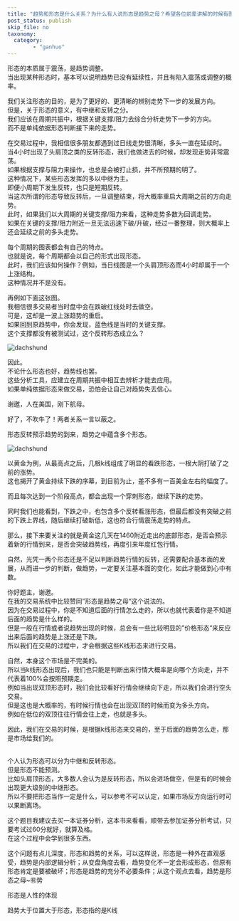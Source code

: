 ```yaml
---
title: "趋势和形态是什么关系？为什么有人说形态是趋势之母？希望各位前辈讲解的时候有图解，谢谢！?"
post_status: publish
skip_file: no
taxonomy:
  category:
        - "ganhuo"
---
```


形态的本质属于震荡，是趋势调整。  
当出现某种形态时，基本可以说明趋势已没有延续性，并且有陷入震荡或调整的概率。

我们关注形态的目的，是为了更好的、更清晰的辨别走势下一步的发展方向。  
但是，关于形态的意义，有中继和反转之分。  
我们应该在周期共振中，根据关键支撑/阻力去综合分析走势下一步的方向。  
而不是单纯依据形态判断接下来的走势。

在交易过程中，我相信很多朋友都遇到过日线走势很清晰，多头一直在延续时。  
当4小时出现了头肩顶之类的反转形态，我们也做进去的时候，却发现走势非常震荡。  
如果根据支撑与阻力来操作，也总是会被打止损，并不所预期的明了。  
这种情况下，某些形态发挥的多以中继为主。  
即便小周期下发生反转，也只是短期反转。  
当这次所谓的形态导致反转后，一旦调整结束，将大概率重启大周期之前的方向走势。  
此时，如果我们以大周期的关键支撑/阻力来看，这种走势多数为回调走势。  
如果在关键的支撑/阻力附近一旦无法迅速下破/升破，经过一番整理，则大概率上还会延续之前的多头走势。

每个周期的图表都会有自己的特点。  
也就是说，每个周期都会以自己的形式出现形态。  
此时，我们应该如何操作？例如，当日线图是一个头肩顶形态而4小时却属于一个上涨结构。  
这种情况并不是没有。

再例如下面这张图。  
我相信很多交易者当时盘中会在跌破红线处时去做空。  
可是，这却是一波上涨趋势的重启。  
如果回到原趋势中，你会发现，蓝色线是当时的关键支撑。  
这个支撑都没有被测试过，这个反转形态成立么？

![dachshund](https://cdn.fendou.la/funstoutiao/2020/11/185953145.jpg)

因此。  
不论什么形态也好，趋势线也罢。  
这些分析工具，应建立在周期共振中相互去辨析才能去应用。  
如果单纯依据形态来做交易，恐怕会让自己对趋势失去信心。

谢邀，人在美国，刚下航母。

好了，不吹牛了！两者关系一言以蔽之。

形态反转预示趋势的到来，趋势之中蕴含多个形态。

![dachshund](https://cdn.fendou.la/funstoutiao/2020/11/190307817.jpg)

以黄金为例，从最高点之后，几根k线组成了明显的看跌形态，一根大阴打破了之前的涨势。  
这也揭开了黄金持续下跌的序幕，到目前为止，差不多有一百美金左右的幅度了。

而且每次达到一个阶段高点，都会出现一个穿刺形态，继续下跌的走势。

同时我们也能看到，下跌之中，也包含多个反转看涨形态，但最后都没有突破之前的下跌上界线，随后继续打破新低，这也符合行情震荡走势的特点。

那么，接下来要关注的就是黄金这几天在1460附近走出的底部形态，是否会预示着新的行情到来，是否会突破趋势线，再度引来年度红包行情。

自然，光凭一两个形态还是不足以判断趋势行情的反转，还需要配合基本面的发展，从而进一步的判断，做趋势，一定要关注基本面的变化，如此才能做到心中有数。

你好题主，谢邀。  
在我的交易系统中比较赞同”形态是趋势之母“这个说法的。  
因为在交易过程中，你是不知道后面的行情怎么走的，所以也就代表着你是不知道后面的趋势是什么样的。  
但是一般在行情或者说趋势出现的时候，总会有一些比较明显的”价格形态“来反应出来后面的趋势是上涨还是下跌。  
所以我们在交易的过程中，才会根据这些K线形态来进行交易。

自然，本身这个市场是不完美的。  
所以当k线形态出现后，我们也只能是判断出来行情大概率是向哪个方向走，并不代表着100%会按照预期走。  
例如当出现双顶形态时，我们会比较看好行情会继续向下走，所以我们会进行空头交易。  
但是这也是大概率的，有时候行情也会在出现双顶的时候而变为多头方向。  
​例如在低位的双顶往往行情会往上走，也就是多头。

因此，我们在交易的时候，是根据k线形态来交易的，至于后面的趋势怎么走，那是市场给我们的。  
​

个人认为形态可以分为中继和反转形态。  
但是形态不能预测。  
比如头肩顶形态，大多数人会认为是反转形态，所以会进场做空，但是有的时候会出现更大级别的中继形态。  
所以不要把形态当作一定是什么，可以参考不可以认定，如果市场反方向运行时可以果断离场。

这个题目我建议去买一本证券分析，这本书来看看，顺带去参加证券分析考试，只要考试过60分就好，就算及格。  
在这个过程中会学到很多东西。

这个问题有点儿深度，形态和趋势的关系，可以这样说，形态是一种外在直观感受，趋势是内部逻辑分析；从变盘角度去看，趋势变化不一定会形成形态，但原有形态肯定是要被破坏；形态是趋势的充分不必要条件；从这个观点去看，趋势是形态之母~㊗️势

形态是人性的体现

趋势大于位置大于形态，形态指的是K线
